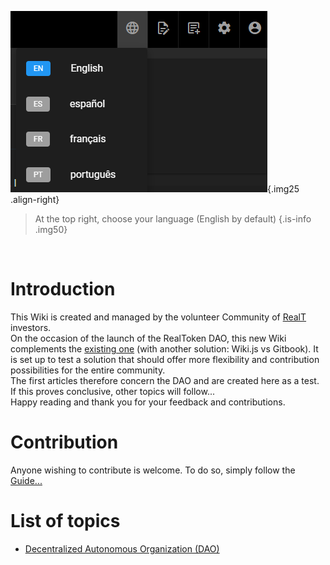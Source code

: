 ![langue.png](/imag-en/langue.png){.img25 .align-right}

> At the top right, choose your language (English by default)
> {.is-info .img50}

<br>

# Introduction

This Wiki is created and managed by the volunteer Community of [RealT](https://realt.co/) investors.  
On the occasion of the launch of the RealToken DAO, this new Wiki complements the [existing one](https://community-realt.gitbook.io/tuto-community) (with another solution: Wiki.js vs Gitbook). It is set up to test a solution that should offer more flexibility and contribution possibilities for the entire community.  
The first articles therefore concern the DAO and are created here as a test. If this proves conclusive, other topics will follow...  
Happy reading and thank you for your feedback and contributions.

# Contribution

Anyone wishing to contribute is welcome. To do so, simply follow the [Guide...](/en/Tuto/Guide)

# List of topics

- [Decentralized Autonomous Organization (DAO)](/en/DAO)
